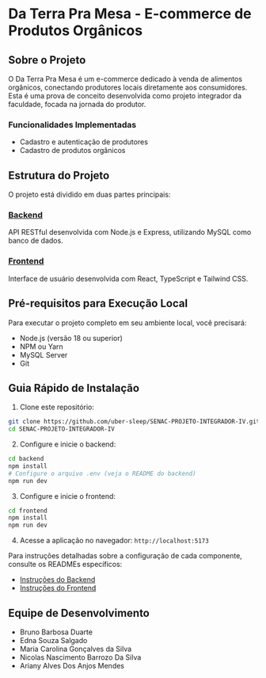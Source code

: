 # Da Terra Pra Mesa - E-commerce de Produtos Orgânicos

## Sobre o Projeto

O Da Terra Pra Mesa é um e-commerce dedicado à venda de alimentos orgânicos, conectando produtores locais diretamente aos consumidores. Esta é uma prova de conceito desenvolvida como projeto integrador da faculdade, focada na jornada do produtor.

### Funcionalidades Implementadas
- Cadastro e autenticação de produtores
- Cadastro de produtos orgânicos

## Estrutura do Projeto

O projeto está dividido em duas partes principais:

### [Backend](./backend/README.md)
API RESTful desenvolvida com Node.js e Express, utilizando MySQL como banco de dados.

### [Frontend](./frontend/README.md)
Interface de usuário desenvolvida com React, TypeScript e Tailwind CSS.

## Pré-requisitos para Execução Local

Para executar o projeto completo em seu ambiente local, você precisará:

- Node.js (versão 18 ou superior)
- NPM ou Yarn
- MySQL Server
- Git

## Guia Rápido de Instalação

1. Clone este repositório:
```bash
git clone https://github.com/uber-sleep/SENAC-PROJETO-INTEGRADOR-IV.git
cd SENAC-PROJETO-INTEGRADOR-IV
```

2. Configure e inicie o backend:
```bash
cd backend
npm install
# Configure o arquivo .env (veja o README do backend)
npm run dev
```

3. Configure e inicie o frontend:
```bash
cd frontend
npm install
npm run dev
```

4. Acesse a aplicação no navegador: `http://localhost:5173`

Para instruções detalhadas sobre a configuração de cada componente, consulte os READMEs específicos:
- [Instruções do Backend](./backend/README.md)
- [Instruções do Frontend](./frontend/README.md)

## Equipe de Desenvolvimento

- Bruno Barbosa Duarte
- Edna Souza Salgado
- Maria Carolina Gonçalves da Silva
- Nicolas Nascimento Barrozo Da Silva
- Ariany Alves Dos Anjos Mendes
